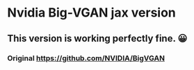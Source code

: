 # Nvidia Big-VGAN jax version 
## This version is working perfectly fine. 😀 
### Original https://github.com/NVIDIA/BigVGAN
